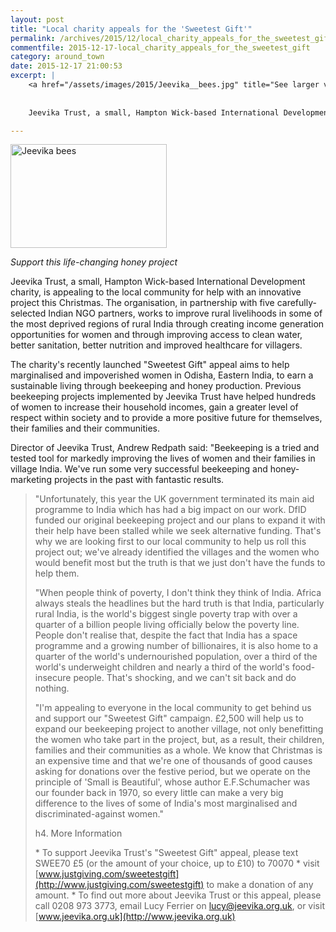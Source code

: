 ```yaml
---
layout: post
title: "Local charity appeals for the 'Sweetest Gift'"
permalink: /archives/2015/12/local_charity_appeals_for_the_sweetest_gift.html
commentfile: 2015-12-17-local_charity_appeals_for_the_sweetest_gift
category: around_town
date: 2015-12-17 21:00:53
excerpt: |
    <a href="/assets/images/2015/Jeevika__bees.jpg" title="See larger version of - Jeevika  bees"><img src="/assets/images/2015/Jeevika__bees_thumb.jpg" width="150" height="100" alt="Jeevika  bees" class="photo right" /></a>
    
    
    Jeevika Trust, a small, Hampton Wick-based International Development charity, is appealing to the local community for help with an innovative project this Christmas. The organisation, in partnership with five carefully-selected Indian NGO partners, works to improve rural livelihoods in some of the most deprived regions of rural India through creating income generation opportunities for women and through improving access to clean water, better sanitation, better nutrition and improved healthcare for villagers.

---
```


<a href="/assets/images/2015/Jeevika__bees.jpg" title="See larger version of - Jeevika  bees"><img src="/assets/images/2015/Jeevika__bees_thumb.jpg" width="250" height="166" alt="Jeevika  bees" class="photo right" /></a>

*Support this life-changing honey project*

Jeevika Trust, a small, Hampton Wick-based International Development charity, is appealing to the local community for help with an innovative project this Christmas. The organisation, in partnership with five carefully-selected Indian NGO partners, works to improve rural livelihoods in some of the most deprived regions of rural India through creating income generation opportunities for women and through improving access to clean water, better sanitation, better nutrition and improved healthcare for villagers.

The charity's recently launched "Sweetest Gift" appeal aims to help marginalised and impoverished women in Odisha, Eastern India, to earn a sustainable living through beekeeping and honey production. Previous beekeeping projects implemented by Jeevika Trust have helped hundreds of women to increase their household incomes, gain a greater level of respect within society and to provide a more positive future for themselves, their families and their communities.

Director of Jeevika Trust, Andrew Redpath said: "Beekeeping is a tried and tested tool for markedly improving the lives of women and their families in village India. We've run some very successful beekeeping and honey-marketing projects in the past with fantastic results.

> "Unfortunately, this year the UK government terminated its main aid programme to India which has had a big impact on our work. DfID funded our original beekeeping project and our plans to expand it with their help have been stalled while we seek alternative funding. That's why we are looking first to our local community to help us roll this project out; we've already identified the villages and the women who would benefit most but the truth is that we just don't have the funds to help them.
> 
>  "When people think of poverty, I don't think they think of India. Africa always steals the headlines but the hard truth is that India, particularly rural India, is the world's biggest single poverty trap with over a quarter of a billion people living officially below the poverty line. People don't realise that, despite the fact that India has a space programme and a growing number of billionaires, it is also home to a quarter of the world's undernourished population, over a third of the world's underweight children and nearly a third of the world's food-insecure people. That's shocking, and we can't sit back and do nothing.
> 
>  "I'm appealing to everyone in the local community to get behind us and support our "Sweetest Gift" campaign. £2,500 will help us to expand our beekeeping project to another village, not only benefitting the women who take part in the project, but, as a result, their children, families and their communities as a whole. We know that Christmas is an expensive time and that we're one of thousands of good causes asking for donations over the festive period, but we operate on the principle of 'Small is Beautiful', whose author E.F.Schumacher was our founder back in 1970, so every little can make a very big difference to the lives of some of India's most marginalised and discriminated-against women."
> 
>  h4. More Information
> 
>  \* To support Jeevika Trust's "Sweetest Gift" appeal, please text SWEE70 £5 (or the amount of your choice, up to £10) to 70070
>  \* visit [www.justgiving.com/sweetestgift](http://www.justgiving.com/sweetestgift) to make a donation of any amount.
>  \* To find out more about Jeevika Trust or this appeal, please call 0208 973 3773, email Lucy Ferrier on <lucy@jeevika.org.uk>, or visit [www.jeevika.org.uk](http://www.jeevika.org.uk)
> 
> 
> 
> 
> 
> 
